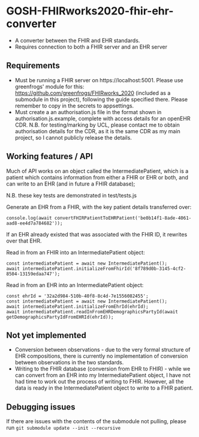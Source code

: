 # GOSH-FHIRworks2020-fhir-ehr-converter
- A converter between the FHIR and EHR standards.
- Requires connection to both a FHIR server and an EHR server

## Requirements
- Must be running a FHIR server on https://localhost:5001. Please use greenfrogs' module for this: https://github.com/greenfrogs/FHIRworks_2020 (included as a submodule in this project), following the guide specified there. Please  remember to copy in the secrets to appsettings.
- Must create a an authorisation.js file in the format shown in authorisation.js.example, complete with access details for an openEHR CDR. N.B. for testing/marking by UCL, please contact me to obtain authorisation details for the CDR, as it is the same CDR as my main project, so I cannot publicly release the details.

## Working features / API
Much of API works on an object called the IntermediatePatient, which is a patient which contains information from either a FHIR or EHR or both, and can write to an EHR (and in future a FHIR database); 

N.B. these key tests are demonstrated in test/tests.js

Generate an EHR from a FHIR, with the key patient details transferred over:
```
console.log(await convertFHIRPatientToEHRPatient('be0b14f1-8ade-4061-aad8-ee4d7a784682'));
```
If an EHR already existed that was associated with the FHIR ID, it rewrites over that EHR.

Read in from an FHIR into an IntermediatePatient object:
```
const intermediatePatient = await new IntermediatePatient();
await intermediatePatient.initializeFromFhirId('8f789d0b-3145-4cf2-8504-13159edaa747');
```

Read in from an EHR into an IntermediatePatient object:
```
const ehrId = '32a2d984-510b-40f8-8c4d-7e1556082455';
const intermediatePatient = await new IntermediatePatient();
await intermediatePatient.initializeFromEhrId(ehrId);
await intermediatePatient.readInFromEHRDemographicsPartyId(await getDemographicsPartyIdFromEHRId(ehrId));
```


## Not yet implemented
- Conversion between observations - due to the very formal structure of EHR compositions, there is currently no implementation of conversion between observations in the two standards.
- Writing to the FHIR database (conversion from EHR to FHIR) - while we can convert from an EHR into my IntermediatePatient object, I have not had time to work out the process of writing to FHIR. However, all the data is ready in the IntermediatePatient object to write to a FHIR patient.

## Debugging issues
If there are issues with the contents of the submodule not pulling, please run `git submodule update --init --recursive`
